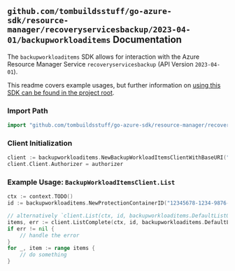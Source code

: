 
## `github.com/tombuildsstuff/go-azure-sdk/resource-manager/recoveryservicesbackup/2023-04-01/backupworkloaditems` Documentation

The `backupworkloaditems` SDK allows for interaction with the Azure Resource Manager Service `recoveryservicesbackup` (API Version `2023-04-01`).

This readme covers example usages, but further information on [using this SDK can be found in the project root](https://github.com/tombuildsstuff/go-azure-sdk/tree/main/docs).

### Import Path

```go
import "github.com/tombuildsstuff/go-azure-sdk/resource-manager/recoveryservicesbackup/2023-04-01/backupworkloaditems"
```


### Client Initialization

```go
client := backupworkloaditems.NewBackupWorkloadItemsClientWithBaseURI("https://management.azure.com")
client.Client.Authorizer = authorizer
```


### Example Usage: `BackupWorkloadItemsClient.List`

```go
ctx := context.TODO()
id := backupworkloaditems.NewProtectionContainerID("12345678-1234-9876-4563-123456789012", "example-resource-group", "vaultValue", "backupFabricValue", "protectionContainerValue")

// alternatively `client.List(ctx, id, backupworkloaditems.DefaultListOperationOptions())` can be used to do batched pagination
items, err := client.ListComplete(ctx, id, backupworkloaditems.DefaultListOperationOptions())
if err != nil {
	// handle the error
}
for _, item := range items {
	// do something
}
```
